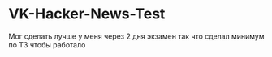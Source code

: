 # VK-Hacker-News-Test
Мог сделать лучше у меня через 2 дня экзамен так что сделал минимум по ТЗ чтобы работало
